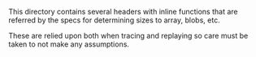 This directory contains several headers with inline functions that are referred
by the specs for determining sizes to array, blobs, etc.

These are relied upon both when tracing and replaying so care must be taken to
not make any assumptions.
